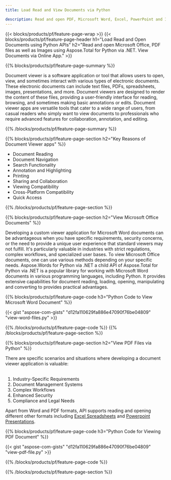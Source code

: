 ```yaml
---
title: Load Read and View Documents via Python 

description: Read and open PDF, Microsoft Word, Excel, PowerPoint and Image files via your Python application.
---
```


{{< blocks/products/pf/feature-page-wrap >}}
{{< blocks/products/pf/feature-page-header h1="Load Read and Open Documents using Python APIs" h2="Read and open Microsoft Office, PDF files as well as Images using Aspose.Total for Python via .NET. View Documents via Online App." >}}

{{% blocks/products/pf/feature-page-summary %}}

Document viewer is a software application or tool that allows users to open, view, and sometimes interact with various types of electronic documents. These electronic documents can include text files, PDFs, spreadsheets, images, presentations, and more. Document viewers are designed to render the content of these files, providing a user-friendly interface for reading, browsing, and sometimes making basic annotations or edits. Document viewer apps are versatile tools that cater to a wide range of users, from casual readers who simply want to view documents to professionals who require advanced features for collaboration, annotation, and editing.

{{% /blocks/products/pf/feature-page-summary  %}}

{{% blocks/products/pf/feature-page-section  h2="Key Reasons of Document Viewer apps" %}}

- Document Reading
- Document Navigation
- Search Functionality
- Annotation and Highlighting
- Printing
- Sharing and Collaboration
- Viewing Compatibility
- Cross-Platform Compatibility
- Quick Access

{{% /blocks/products/pf/feature-page-section %}}

{{% blocks/products/pf/feature-page-section  h2="View Microsoft Office Documents" %}}

Developing a custom viewer application for Microsoft Word documents can be advantageous when you have specific requirements, security concerns, or the need to provide a unique user experience that standard viewers may not fulfill. It's particularly valuable in industries with strict regulations, complex workflows, and specialized user bases. To view Microsoft Office documents, one can use various methods depending on your specific needs. Aspose.Words for Python via .NET a child API of Aspose.Total for Python via .NET is a popular library for working with Microsoft Word documents in various programming languages, including Python. It provides extensive capabilities for document reading, loading, opening, manipulating and converting to provides practical advantages.  <br />

{{% blocks/products/pf/feature-page-code h3="Python Code to View Microsoft Word Document" %}}

{{< gist "aspose-com-gists" "d12fa110629fa886e47090f76be04809" "view-word-files.py" >}}

{{% /blocks/products/pf/feature-page-code  %}}
{{% /blocks/products/pf/feature-page-section %}}

{{% blocks/products/pf/feature-page-section  h2="View PDF Files via Python" %}}

There are specific scenarios and situations where developing a document viewer application is valuable:<br /><br />

1. Industry-Specific Requirements
1. Document Management Systems
1. Complex Workflows
1. Enhanced Security
1. Compliance and Legal Needs

Apart from Word and PDF formats, API supports reading and opening different other formats including [Excel Spreadsheets](https://products.aspose.com/total/python-java/viewer/xlsx/) and [Powerpoint Presentations](https://products.aspose.com/total/python-net/viewer/pptx/).


{{% blocks/products/pf/feature-page-code h3="Python Code for Viewing PDF Document" %}}

{{< gist "aspose-com-gists" "d12fa110629fa886e47090f76be04809" "view-pdf-file.py" >}}

{{% /blocks/products/pf/feature-page-code  %}}

{{% /blocks/products/pf/feature-page-section %}}